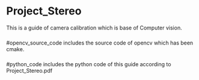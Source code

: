 # Project_Stereo
This is a guide of camera calibration which is base of Computer vision.
###
#opencv_source_code  includes the source code of opencv which has been cmake.
###
#python_code includes the python code of this guide according to Project_Stereo.pdf
###


